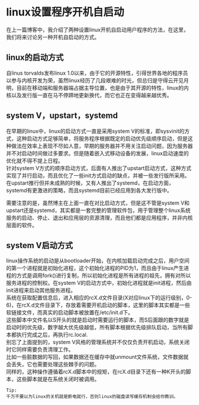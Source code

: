 # linux设置程序开机自启动
在上一篇博客中，我介绍了两种设置linux开机自启动用户程序的方法，在这里，我们将来讨论另一种开机自启动的方式。  

## linux的启动方式
自linus torvalds发布linux 1.0以来，由于它的开源特性，引得世界各地的程序员以参与内核开发为荣，虽然linux经历了几段艰难的时光，但总归是守得云开见月明，目前在移动端和服务器端占据主导位置，也是由于其开源的特性，linux的内核以及发行版一直在马不停蹄地更新换代，而它也正在变得越来越优秀。
## system V，upstart，systemd  
在早期的linux中，linux的启动方式一直是采用system V的标准，即sysvinit的方式，这种启动方式足够简单，将服务程序根据既定的启动优先级顺序启动，但是这种做法在效率上表现不尽如人意，早期的服务器并不用关注启动问题，因为服务器并不对启动时间做过多要求。但是随着嵌入式移动设备的发展，linux启动速度的优化就不得不提上日程。  
针对system V方式的顺序启动方式，后面有人推出了upstart启动方式，这种方式实现了并行启动，而且优化了一些init方式启动的缺点，并被一些发行版所采用。   
在upstart推行但并未成熟的时候，又有人推出了systemd，在启动方面，systemd有更激进的策略，而且systemd目前已经应用到各大发行版中。

需要注意的是，虽然博主在上面一直在对比启动方式，但是这不管是system V和upstart还是systemd，其实都是一套完整的管理软件包，用于管理整个linux系统服务的启动、停止、退出和应用层的资源清理，而且他们都是应用程序，并非内核层面的软件。  

## system V启动方式
linux操作系统的启动是从bootloader开始，在内核加载启动完成之后，用户空间的第一个进程就是初始化进程，这个初始化进程的PID为1，而且由于linux产生进程的方式是调用fork()进行复制，所以初始化进程是所有进程的祖先，拥有对所以服务进程的控制权。在system V的启动方式中，初始化进程就是init进程，然后由init进程来启动其他服务进程。  
系统在获取配置信息后，进入相应的rcX.d文件目录(X对应linux下的运行级别，0-6)，在rcX.d文件目录下，存放着需要开机启动的脚本，这里的脚本其实都是一些软链接文件，而真实的启动脚本被放置在/etc/init.d下。  
这些脚本中文件名以S开头的就是启动时需要运行的脚本，而S后面跟的数字就是启动时的优先级，数字越大优先级越低，所有脚本根据优先级排队启动，当所有脚本都执行完成之后，再执行rc.local.  
别忘了上面提到的，system V风格的管理系统并不仅仅负责开机启动，系统关闭时它同样需要负责清理工作。  
比如一些脏数据的写回，如果数据还在缓存中就unmount文件系统，文件数据就会丢失，它也需要处理这些棘手的问题。  
同样的，这种操作遵循着rcX.d脚本中的规矩，在rcX.d目录下还有一种K开头的脚本，这些脚本就是在系统关闭时被调用。

    Tip:
    千万不要以为linux的关机就是断电就行，否则linux的磁盘读写缓存机制会给你教训。